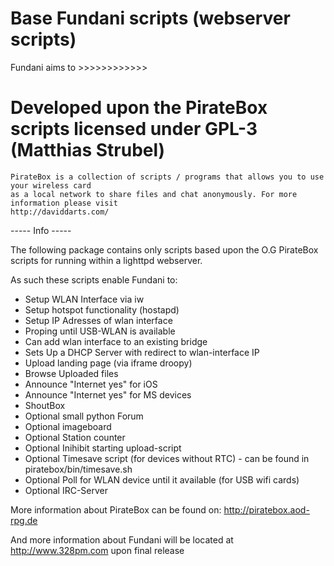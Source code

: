 # Base Fundani scripts (webserver scripts)
  Fundani aims to >>>>>>>>>>>>
# Developed upon the PirateBox scripts licensed under GPL-3 (Matthias Strubel)
    PirateBox is a collection of scripts / programs that allows you to use your wireless card
    as a local network to share files and chat anonymously. For more information please visit
    http://daviddarts.com/

----- Info -----

The following package contains only scripts based upon the O.G PirateBox scripts for running within a lighttpd webserver.

As such these scripts enable Fundani to:
   * Setup WLAN Interface via iw
   * Setup hotspot functionality (hostapd)
   * Setup IP Adresses of wlan interface
   * Proping until USB-WLAN is available
   * Can add wlan interface to an existing bridge
   * Sets Up a DHCP Server with redirect to wlan-interface IP
   * Upload landing page  (via iframe droopy)
   * Browse Uploaded files
   * Announce "Internet yes" for iOS
   * Announce "Internet yes" for MS devices
   * ShoutBox
   * Optional small python Forum
   * Optional imageboard
   * Optional Station counter
   * Optional Inihibit starting upload-script
   * Optional Timesave script (for devices without RTC)  - can be found in piratebox/bin/timesave.sh
   * Optional Poll for WLAN device until it available (for USB wifi cards)
   * Optional IRC-Server

More information about PirateBox can be found on: http://piratebox.aod-rpg.de

And more information about Fundani will be located at http://www.328pm.com upon final release
